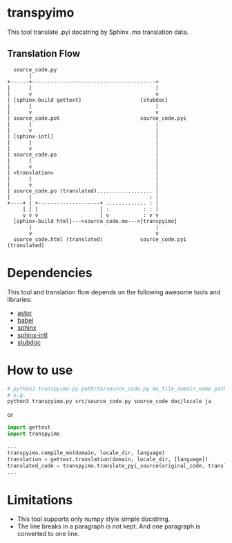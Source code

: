 # transpyimo

This tool translate .pyi docstring by Sphinx .mo translation data.

## Translation Flow

```
  source_code.py
       |
+------+----------------------------------------+
|      |                                        |
|      v                                        v
| [sphinx-build gettext]                   [stubdoc]
|      |                                        |
|      v                                        v
| source_code.pot                          source_code.pyi
|      |                                        |
|      v                                        |
| [sphinx-intl]                                 |
|      |                                        |
|      v                                        |
| source_code.po                                |
|      |                                        |
|      v                                        |
| <translation>                                 |
|      |                                        |
|      v                                        |
| source_code.po (translated).................. |
|      |                                      : |
+----+ | +--------------------+ ............. : |
     | | |                    | :           : : |
     v v v                    | v           : v v
  [sphinx-build html]--->source_code.mo--->[transpyimo]
       |                                        |
       v                                        v
  source_code.html (translated)            source_code.pyi (translated)
```

# Dependencies

This tool and translation flow depends on the following awesome tools and libraries:

* [astor](https://github.com/berkerpeksag/astor)
* [babel](https://github.com/python-babel/babel)
* [sphinx](https://github.com/sphinx-doc/sphinx)
* [sphinx-intl](https://github.com/sphinx-doc/sphinx-intl)
* [stubdoc](https://github.com/simon-ritchie/stubdoc)

# How to use

``` sh
# python3 transpyimo.py path/to/source_code.py mo_file_domain_name path/to/locale language -l line_width(default: 72) -c
# e.g.
python3 transpyimo.py src/source_code.py source_code doc/locale ja
```

or

``` python
import gettext
import transpyimo

...
transpyimo.compile_mo(domain, locale_dir, language)
translation = gettext.translation(domain, locale_dir, [language])
translated_code = transpyimo.translate_pyi_source(original_code, translation)
...
```

# Limitations

* This tool supports only numpy style simple docstring.
* The line breaks in a paragraph is not kept. And one paragraph is converted to one line.
